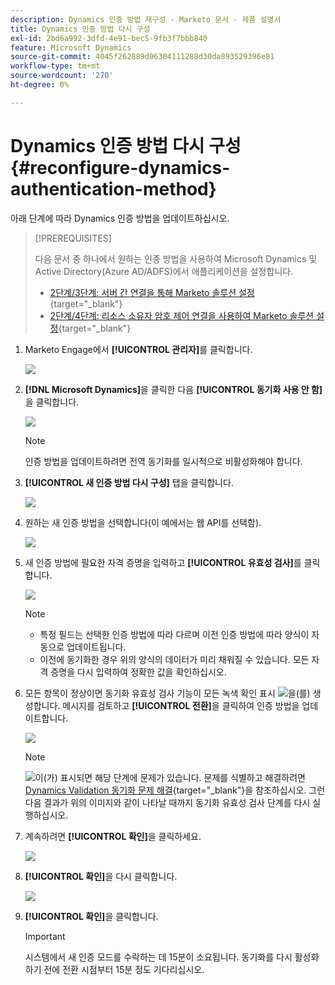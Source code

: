 ```yaml
---
description: Dynamics 인증 방법 재구성 - Marketo 문서 - 제품 설명서
title: Dynamics 인증 방법 다시 구성
exl-id: 2bd6a992-3dfd-4e91-bec5-9fb3f7bbb840
feature: Microsoft Dynamics
source-git-commit: 4045f262889d06304111288d30da893529396e81
workflow-type: tm+mt
source-wordcount: '270'
ht-degree: 0%

---
```


# Dynamics 인증 방법 다시 구성 {#reconfigure-dynamics-authentication-method}

아래 단계에 따라 Dynamics 인증 방법을 업데이트하십시오.

>[!PREREQUISITES]
>
>다음 문서 중 하나에서 원하는 인증 방법을 사용하여 Microsoft Dynamics 및 Active Directory(Azure AD/ADFS)에서 애플리케이션을 설정합니다.
>
>* [2단계/3단계: 서버 간 연결을 통해 Marketo 솔루션 설정](/help/marketo/product-docs/crm-sync/microsoft-dynamics-sync/sync-setup/microsoft-dynamics-365-with-s2s-connection/step-2-of-3-set-up.md){target="_blank"}
>* [2단계/4단계: 리소스 소유자 암호 제어 연결을 사용하여 Marketo 솔루션 설정](/help/marketo/product-docs/crm-sync/microsoft-dynamics-sync/sync-setup/microsoft-dynamics-365-with-ropc-connection/step-2-of-4-set-up.md){target="_blank"}

1. Marketo Engage에서 **[!UICONTROL 관리자]**&#x200B;를 클릭합니다.

   ![](assets/reconfigure-dynamics-authentication-method-1.png)

1. **[!DNL Microsoft Dynamics]**&#x200B;을 클릭한 다음 **[!UICONTROL 동기화 사용 안 함]**&#x200B;을 클릭합니다.

   ![](assets/reconfigure-dynamics-authentication-method-2.png)

   >[!NOTE]
   >
   >인증 방법을 업데이트하려면 전역 동기화를 일시적으로 비활성화해야 합니다.

1. **[!UICONTROL 새 인증 방법 다시 구성]** 탭을 클릭합니다.

   ![](assets/reconfigure-dynamics-authentication-method-3.png)

1. 원하는 새 인증 방법을 선택합니다(이 예에서는 웹 API를 선택함).

   ![](assets/reconfigure-dynamics-authentication-method-4.png)

1. 새 인증 방법에 필요한 자격 증명을 입력하고 **[!UICONTROL 유효성 검사]**&#x200B;를 클릭합니다.

   ![](assets/reconfigure-dynamics-authentication-method-5.png)

   >[!NOTE]
   >
   >* 특정 필드는 선택한 인증 방법에 따라 다르며 이전 인증 방법에 따라 양식이 자동으로 업데이트됩니다.
   >* 이전에 동기화한 경우 위의 양식의 데이터가 미리 채워질 수 있습니다. 모든 자격 증명을 다시 입력하여 정확한 값을 확인하십시오.

1. 모든 항목이 정상이면 동기화 유효성 검사 기능이 모든 녹색 확인 표시 ![](assets/green-check.png)을(를) 생성합니다. 메시지를 검토하고 **[!UICONTROL 전환]**&#x200B;을 클릭하여 인증 방법을 업데이트합니다.

   ![](assets/reconfigure-dynamics-authentication-method-6.png)

   >[!NOTE]
   >
   >![](assets/red-x.png)이(가) 표시되면 해당 단계에 문제가 있습니다. 문제를 식별하고 해결하려면 [Dynamics Validation 동기화 문제 해결](/help/marketo/product-docs/crm-sync/microsoft-dynamics-sync/sync-setup/validate-microsoft-dynamics-sync/fix-dynamics-validation-sync-issues.md){target="_blank"}을 참조하십시오. 그런 다음 결과가 위의 이미지와 같이 나타날 때까지 동기화 유효성 검사 단계를 다시 실행하십시오.

1. 계속하려면 **[!UICONTROL 확인]**&#x200B;을 클릭하세요.

   ![](assets/reconfigure-dynamics-authentication-method-7.png)

1. **[!UICONTROL 확인]**&#x200B;을 다시 클릭합니다.

   ![](assets/reconfigure-dynamics-authentication-method-8.png)

1. **[!UICONTROL 확인]**&#x200B;을 클릭합니다.

   >[!IMPORTANT]
   >
   >시스템에서 새 인증 모드를 수락하는 데 15분이 소요됩니다. 동기화를 다시 활성화하기 전에 전환 시점부터 15분 정도 기다리십시오.
